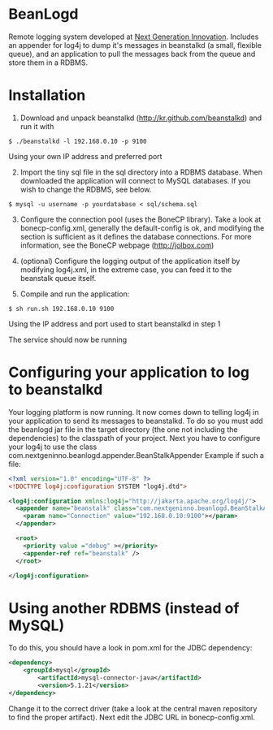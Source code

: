 BeanLogd
========

Remote logging system developed at <a href="http://www.nextgeninno.com">Next Generation Innovation</a>. Includes an appender for log4j to dump it's messages in beanstalkd (a small, flexible queue), 
and an application to pull the messages back from the queue and store them in a RDBMS.

Installation
======

1) Download and unpack beanstalkd (http://kr.github.com/beanstalkd) and run it with
```
$ ./beanstalkd -l 192.168.0.10 -p 9100
```
Using your own IP address and preferred port

2) Import the tiny sql file in the sql directory into a RDBMS database. When downloaded the application will connect to MySQL databases. If you wish to change the RDBMS, see below.
```
$ mysql -u username -p yourdatabase < sql/schema.sql
```

3) Configure the connection pool (uses the BoneCP library). Take a look at bonecp-config.xml, generally the default-config is ok, and modifying the <named-config name="config"> section 
is sufficient as it defines the database connections. For more information, see the BoneCP webpage (http://jolbox.com)

4) (optional) Configure the logging output of the application itself by modifying log4j.xml, in the extreme case, you can feed it to the beanstalk queue itself.

5) Compile and run the application:
```
$ sh run.sh 192.168.0.10 9100
```
Using the IP address and port used to start beanstalkd in step 1

The service should now be running



Configuring your application to log to beanstalkd
======
Your logging platform is now running. It now comes down to telling log4j in your application to send its messages to beanstalkd. To do so you must add the beanlogd jar file in the 
target directory (the one not including the dependencies) to the classpath of your project. Next you have to configure your log4j to use the class com.nextgeninno.beanlogd.appender.BeanStalkAppender
Example if such a file:
```xml
<?xml version="1.0" encoding="UTF-8" ?>
<!DOCTYPE log4j:configuration SYSTEM "log4j.dtd">

<log4j:configuration xmlns:log4j="http://jakarta.apache.org/log4j/">
  <appender name="beanstalk" class="com.nextgeninno.beanlogd.BeanStalkAppender">
  	<param name="Connection" value="192.168.0.10:9100"></param>
  </appender> 

  <root> 
    <priority value ="debug" ></priority> 
    <appender-ref ref="beanstalk" /> 
  </root>

</log4j:configuration>
```


Using another RDBMS (instead of MySQL)
======
To do this, you should have a look in pom.xml for the JDBC dependency:
```xml
<dependency>
	<groupId>mysql</groupId>
    	<artifactId>mysql-connector-java</artifactId>
    	<version>5.1.21</version>
</dependency>
```
Change it to the correct driver (take a look at the central maven repository to find the proper artifact).
Next edit the JDBC URL in bonecp-config.xml.
